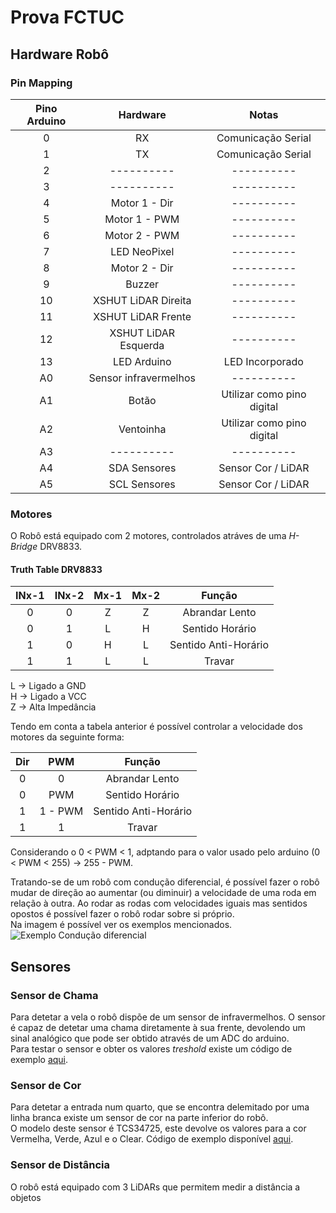 # Prova FCTUC

## Hardware Robô

### Pin Mapping

| Pino Arduino |        Hardware       |            Notas           |
|:------------:|:---------------------:|:--------------------------:|
|       0      |           RX          |     Comunicação Serial     |
|       1      |           TX          |     Comunicação Serial     |
|       2      |       ----------      |         ----------         |
|       3      |       ----------      |         ----------         |
|       4      |     Motor 1 - Dir     |         ----------         |
|       5      |     Motor 1 - PWM     |         ----------         |
|       6      |     Motor 2 - PWM     |         ----------         |
|       7      |      LED NeoPixel     |         ----------         |
|       8      |     Motor 2 - Dir     |         ----------         |
|       9      |         Buzzer        |         ----------         |
|      10      |  XSHUT LiDAR Direita  |         ----------         |
|      11      |   XSHUT LiDAR Frente  |         ----------         |
|      12      |  XSHUT LiDAR Esquerda |         ----------         |
|      13      |      LED Arduino      |       LED Incorporado      |
|      A0      | Sensor infravermelhos |         ----------         |
|      A1      |         Botão         | Utilizar como pino digital |
|      A2      |       Ventoinha       | Utilizar como pino digital |
|      A3      |       ----------      |         ----------         |
|      A4      |      SDA Sensores     |     Sensor Cor / LiDAR     |
|      A5      |      SCL Sensores     |     Sensor Cor / LiDAR     |

### Motores

O Robô está equipado com 2 motores, controlados atráves de uma *H-Bridge* DRV8833.

#### Truth Table DRV8833

| INx-1 | INx-2 | Mx-1 | Mx-2 |        Função        |
|:-----:|:-----:|:----:|:----:|:--------------------:|
|   0   |   0   |   Z  |   Z  |    Abrandar Lento    |
|   0   |   1   |   L  |   H  |    Sentido Horário   |
|   1   |   0   |   H  |   L  | Sentido Anti-Horário |
|   1   |   1   |   L  |   L  |        Travar        |

L -> Ligado a GND  
H -> Ligado a VCC  
Z -> Alta Impedância  


Tendo em conta a tabela anterior é possível controlar a velocidade dos motores da seguinte forma:

| Dir |   PWM   |        Função        |
|:---:|:-------:|:--------------------:|
|  0  |    0    |    Abrandar Lento    |
|  0  |   PWM   |    Sentido Horário   |
|  1  | 1 - PWM | Sentido Anti-Horário |
|  1  |    1    |        Travar        |

Considerando o 0 < PWM < 1, adptando para o valor usado pelo arduino (0 < PWM < 255) -> 255 - PWM.

Tratando-se de um robô com condução diferencial, é possível fazer o robô mudar de direção ao aumentar (ou diminuir) a velocidade de uma roda em relação à outra. Ao rodar as rodas com velocidades iguais mas sentidos opostos é possível fazer o robô rodar sobre si próprio.  
Na imagem é possível ver os exemplos mencionados.  
![Exemplo Condução diferencial](https://github.com/JNDVasco/BotOlympics22/blob/main/Prova%20FCTUC/assets/condDiferencial_Fundo.png "Condução Diferencial")



## Sensores

### Sensor de Chama

Para detetar a vela o robô dispõe de um sensor de infravermelhos. 
O sensor é capaz de detetar uma chama diretamente à sua frente, devolendo um sinal analógico que pode ser obtido através de um ADC do arduino.  
Para testar o sensor e obter os valores *treshold* existe um código de exemplo [aqui](exemplos/sensorChama.cpp "Exemplo Sensor de Chama").  


### Sensor de Cor

Para detetar a entrada num quarto, que se encontra delemitado por uma linha branca existe um sensor de cor na parte inferior do robô.  
O modelo deste sensor é TCS34725, este devolve os valores para a cor Vermelha, Verde, Azul e o Clear. Código de exemplo disponível [aqui](exemplos/sensorCor.cpp "Exemplo Sensor de Cor").

### Sensor de Distância

O robô está equipado com 3 LiDARs que permitem medir a distância a objetos 
